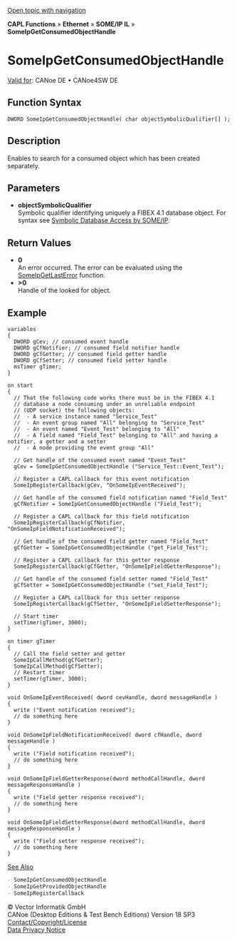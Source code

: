 [Open topic with navigation](../../../../../../CANoeDEFamily.htm#Topics/CAPLFunctions/IP/SOMEIPIL/Functions/CAPLfunctionSomeIpGetConsumedObjectHandle.md)

**CAPL Functions** » **Ethernet** » **SOME/IP IL** » **SomeIpGetConsumedObjectHandle**

# SomeIpGetConsumedObjectHandle

[Valid for](../../../../Shared/FeatureAvailability.md):  CANoe DE • CANoe4SW DE

## Function Syntax

```plaintext
DWORD SomeIpGetConsumedObjectHandle( char objectSymbolicQualifier[] );
```

## Description

Enables to search for a consumed object which has been created separately.

## Parameters

- **objectSymbolicQualifier**  
  Symbolic qualifier identifying uniquely a FIBEX 4.1 database object. For syntax see [Symbolic Database Access by SOME/IP](../../../../CANoeCANalyzer/Ethernet/ILSomeIP/ILSomeIPConfigFromDataBase.md).

## Return Values

- **0**  
  An error occurred. The error can be evaluated using the [SomeIpGetLastError](CAPLfunctionSomeIpGetLastError.md) function.
- **>0**  
  Handle of the looked for object.

## Example

```plaintext
variables
{
  DWORD gCev; // consumed event handle
  DWORD gCfNotifier; // consumed field notifier handle
  DWORD gCfGetter; // consumed field getter handle
  DWORD gCfSetter; // consumed field setter handle
  msTimer gTimer;
}

on start
{
  // That the following code works there must be in the FIBEX 4.1
  // database a node consuming under an unreliable endpoint
  // (UDP socket) the following objects:
  //  - A service instance named "Service_Test"
  //  - An event group named "All" belonging to "Service_Test"
  //  - An event named "Event_Test" belonging to "All"
  //  - A field named "Field_Test" belonging to "All" and having a notifier, a getter and a setter
  //  - A node providing the event group "All"

  // Get handle of the consumed event named "Event_Test"
  gCev = SomeIpGetConsumedObjectHandle ("Service_Test::Event_Test");

  // Register a CAPL callback for this event notification
  SomeIpRegisterCallback(gCev, "OnSomeIpEventReceived");

  // Get handle of the consumed field notification named "Field_Test"
  gCfNotifier = SomeIpGetConsumedObjectHandle ("Field_Test");

  // Register a CAPL callback for this field notification
  SomeIpRegisterCallback(gCfNotifier, "OnSomeIpFieldNotificationReceived");

  // Get handle of the consumed field getter named "Field_Test"
  gCfGetter = SomeIpGetConsumedObjectHandle ("get_Field_Test");

  // Register a CAPL callback for this getter response
  SomeIpRegisterCallback(gCfGetter, "OnSomeIpFieldGetterResponse");

  // Get handle of the consumed field setter named "Field_Test"
  gCfSetter = SomeIpGetConsumedObjectHandle ("set_Field_Test");

  // Register a CAPL callback for this setter response
  SomeIpRegisterCallback(gCfSetter, "OnSomeIpFieldSetterResponse");

  // Start timer
  setTimer(gTimer, 3000);
}

on timer gTimer
{
  // Call the field setter and getter
  SomeIpCallMethod(gCfGetter);
  SomeIpCallMethod(gCfSetter);
  // Restart timer
  setTimer(gTimer, 3000);
}

void OnSomeIpEventReceived( dword cevHandle, dword messageHandle )
{
  write ("Event notification received");
  // do something here
}

void OnSomeIpFieldNotificationReceived( dword cfHandle, dword messageHandle )
{
  write ("Field notification received");
  // do something here
}

void OnSomeIpFieldGetterResponse(dword methodCallHandle, dword messageResponseHandle )
{
  write ("Field getter response received");
  // do something here
}

void OnSomeIpFieldSetterResponse(dword methodCallHandle, dword messageResponseHandle )
{
  write ("Field setter response received");
  // do something here
}
```

[See Also](javascript:void(0);)
```markdown
- SomeIpGetConsumedObjectHandle
- SomeIpGetProvidedObjectHandle
- SomeIpRegisterCallback
```

© Vector Informatik GmbH  
CANoe (Desktop Editions & Test Bench Editions) Version 18 SP3  
[Contact/Copyright/License](../../../../Shared/ContactCopyrightLicense.md)  
[Data Privacy Notice](https://www.vector.com/int/en/company/get-info/privacy-policy/)